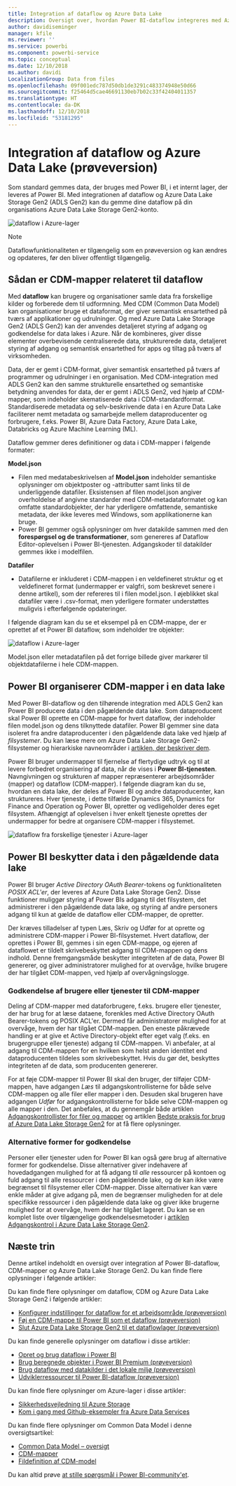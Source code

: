 ```yaml
---
title: Integration af dataflow og Azure Data Lake
description: Oversigt over, hvordan Power BI-dataflow integreres med Azure Data Lake Storage Gen2
author: davidiseminger
manager: kfile
ms.reviewer: ''
ms.service: powerbi
ms.component: powerbi-service
ms.topic: conceptual
ms.date: 12/10/2018
ms.author: davidi
LocalizationGroup: Data from files
ms.openlocfilehash: 09f001edc787d50db1de3291c483374948e50d66
ms.sourcegitcommit: f25464d5cae46691130eb7b02c33f42404011357
ms.translationtype: HT
ms.contentlocale: da-DK
ms.lasthandoff: 12/10/2018
ms.locfileid: "53181295"
---
```

# <a name="dataflows-and-azure-data-lake-integration-preview"></a>Integration af dataflow og Azure Data Lake (prøveversion)

Som standard gemmes data, der bruges med Power BI, i et internt lager, der leveres af Power BI. Med integrationen af dataflow og Azure Data Lake Storage Gen2 (ADLS Gen2) kan du gemme dine dataflow på din organisations Azure Data Lake Storage Gen2-konto. 

![dataflow i Azure-lager](media/service-dataflows-azure-data-lake-integration/dataflows-azure-integration_01.jpg)

> [!NOTE]
> Dataflowfunktionaliteten er tilgængelig som en prøveversion og kan ændres og opdateres, før den bliver offentligt tilgængelig.

## <a name="how-cdm-folders-relate-to-dataflows"></a>Sådan er CDM-mapper relateret til dataflow

Med **dataflow** kan brugere og organisationer samle data fra forskellige kilder og forberede dem til udformning. Med CDM (Common Data Model) kan organisationer bruge et dataformat, der giver semantisk ensartethed på tværs af applikationer og udrulninger. Og med Azure Data Lake Storage Gen2 (ADLS Gen2) kan der anvendes detaljeret styring af adgang og godkendelse for data lakes i Azure. Når de kombineres, giver disse elementer overbevisende centraliserede data, strukturerede data, detaljeret styring af adgang og semantisk ensartethed for apps og tiltag på tværs af virksomheden.

Data, der er gemt i CDM-format, giver semantisk ensartethed på tværs af programmer og udrulninger i en organisation. Med CDM-integration med ADLS Gen2 kan den samme strukturelle ensartethed og semantiske betydning anvendes for data, der er gemt i ADLS Gen2, ved hjælp af CDM-mapper, som indeholder skematiserede data i CDM-standardformat. Standardiserede metadata og selv-beskrivende data i en Azure Data Lake faciliterer nemt metadata og samarbejde mellem dataproducenter og forbrugere, f.eks. Power BI, Azure Data Factory, Azure Data Lake, Databricks og Azure Machine Learning (ML). 

Dataflow gemmer deres definitioner og data i CDM-mapper i følgende formater:

**Model.json**
* Filen med medatabeskrivelsen af **Model.json** indeholder semantiske oplysninger om objektposter og -attributter samt links til de underliggende datafiler. Eksistensen af filen model.json angiver overholdelse af angivne standarder med CDM-metadataformatet og kan omfatte standardobjekter, der har yderligere omfattende, semantiske metadata, der ikke leveres med Windows, som applikationerne kan bruge.
* Power BI gemmer også oplysninger om hver datakilde sammen med den **forespørgsel og de transformationer**, som genereres af Dataflow Editor-oplevelsen i Power BI-tjenesten. Adgangskoder til datakilder gemmes ikke i modelfilen.

**Datafiler**
* Datafilerne er inkluderet i CDM-mappen i en veldefineret struktur og et veldefineret format (undermapper er valgfri, som beskrevet senere i denne artikel), som der refereres til i filen model.json. I øjeblikket skal datafiler være i .csv-format, men yderligere formater understøttes muligvis i efterfølgende opdateringer. 

I følgende diagram kan du se et eksempel på en CDM-mappe, der er oprettet af et Power BI dataflow, som indeholder tre objekter:

![dataflow i Azure-lager](media/service-dataflows-azure-data-lake-integration/dataflows-azure-integration_01.jpg)

Model.json eller metadatafilen på det forrige billede giver markører til objektdatafilerne i hele CDM-mappen.

## <a name="power-bi-organizes-cdm-folders-in-the-data-lake"></a>Power BI organiserer CDM-mapper i en data lake

Med Power BI-dataflow og den tilhørende integration med ADLS Gen2 kan Power BI producere data i den pågældende data lake. Som dataproducent skal Power BI oprette en CDM-mappe for hvert dataflow, der indeholder filen model.json og dens tilknyttede datafiler. Power BI gemmer sine data isoleret fra andre dataproducenter i den pågældende data lake ved hjælp af *filsystemer*. Du kan læse mere om Azure Data Lake Storage Gen2-filsystemer og hierarkiske navneområder i [artiklen, der beskriver dem](https://docs.microsoft.com/azure/storage/data-lake-storage/namespace).

Power BI bruger undermapper til fjernelse af flertydige udtryk og til at levere forbedret organisering af data, når de vises i **Power BI-tjenesten**. Navngivningen og strukturen af mapper repræsenterer arbejdsområder (mapper) og dataflow (CDM-mapper). I følgende diagram kan du se, hvordan en data lake, der deles af Power BI og andre dataproducenter, kan struktureres. Hver tjeneste, i dette tilfælde Dynamics 365, Dynamics for Finance and Operation og Power BI, opretter og vedligeholder deres eget filsystem. Afhængigt af oplevelsen i hver enkelt tjeneste oprettes der undermapper for bedre at organisere CDM-mapper i filsystemet. 

![dataflow fra forskellige tjenester i Azure-lager](media/service-dataflows-azure-data-lake-integration/dataflows-azure-integration_02.jpg)

## <a name="power-bi-protects-data-in-the-data-lake"></a>Power BI beskytter data i den pågældende data lake

Power BI bruger *Active Directory OAuth Bearer*-tokens og funktionaliteten *POSIX ACL'er*, der leveres af Azure Data Lake Storage Gen2. Disse funktioner muliggør styring af Power BIs adgang til det filsystem, det administrerer i den pågældende data lake, og styring af andre personers adgang til kun at gælde de dataflow eller CDM-mapper, de opretter. 

Der kræves tilladelser af typen Læs, Skriv og Udfør for at oprette og administrere CDM-mapper i Power BI-filsystemet. Hvert dataflow, der oprettes i Power BI, gemmes i sin egen CDM-mappe, og ejeren af dataflowet er tildelt skrivebeskyttet adgang til CDM-mappen og dens indhold. Denne fremgangsmåde beskytter integriteten af de data, Power BI genererer, og giver administratorer mulighed for at overvåge, hvilke brugere der har tilgået CDM-mappen, ved hjælp af overvågningslogge. 

### <a name="authorizing-users-or-services-for-cdm-folders"></a>Godkendelse af brugere eller tjenester til CDM-mapper

Deling af CDM-mapper med dataforbrugere, f.eks. brugere eller tjenester, der har brug for at læse dataene, forenkles med Active Directory OAuth Bearer-tokens og POSIX ACL'er. Dermed får administratorer mulighed for at overvåge, hvem der har tilgået CDM-mappen. Den eneste påkrævede handling er at give et Active Directory-objekt efter eget valg (f.eks. en brugergruppe eller tjeneste) adgang til CDM-mappen. Vi anbefaler, at al adgang til CDM-mappen for en hvilken som helst anden identitet end dataproducenten tildeles som skrivebeskyttet. Hvis du gør det, beskyttes integriteten af de data, som producenten genererer.

For at føje CDM-mapper til Power BI skal den bruger, der tilføjer CDM-mappen, have adgangen *Læs* til adgangskontrollisterne for både selve CDM-mappen og alle filer eller mapper i den. Desuden skal brugeren have adgangen *Udfør* for adgangskontrollisterne for både selve CDM-mappen og alle mapper i den. Det anbefales, at du gennemgår både artiklen [Adgangskontrollister for filer og mapper](https://docs.microsoft.com/azure/storage/blobs/data-lake-storage-access-control#access-control-lists-on-files-and-directories) og artiklen [Bedste praksis for brug af Azure Data Lake Storage Gen2](https://docs.microsoft.com/azure/storage/blobs/data-lake-storage-best-practices) for at få flere oplysninger.


### <a name="alternative-forms-of-authorization"></a>Alternative former for godkendelse

Personer eller tjenester uden for Power BI kan også gøre brug af alternative former for godkendelse. Disse alternativer giver indehavere af hovedadgangen mulighed for at få adgang til *alle* ressourcer på kontoen og fuld adgang til alle ressourcer i den pågældende lake, og de kan ikke være begrænset til filsystemer eller CDM-mapper. Disse alternativer kan være enkle måder at give adgang på, men de begrænser muligheden for at dele specifikke ressourcer i den pågældende data lake og giver ikke brugerne mulighed for at overvåge, hvem der har tilgået lageret. Du kan se en komplet liste over tilgængelige godkendelsesmetoder i [artiklen Adgangskontrol i Azure Data Lake Storage Gen2](https://docs.microsoft.com/azure/storage/blobs/data-lake-storage-access-control
).


## <a name="next-steps"></a>Næste trin

Denne artikel indeholdt en oversigt over integration af Power BI-dataflow, CDM-mapper og Azure Data Lake Storage Gen2. Du kan finde flere oplysninger i følgende artikler:

Du kan finde flere oplysninger om dataflow, CDM og Azure Data Lake Storage Gen2 i følgende artikler:

* [Konfigurer indstillinger for dataflow for et arbejdsområde (prøveversion)](service-dataflows-configure-workspace-storage-settings.md)
* [Føj en CDM-mappe til Power BI som et dataflow (prøveversion)](service-dataflows-add-cdm-folder.md)
* [Slut Azure Data Lake Storage Gen2 til et dataflowlager (prøveversion)](service-dataflows-connect-azure-data-lake-storage-gen2.md)

Du kan finde generelle oplysninger om dataflow i disse artikler:

* [Opret og brug dataflow i Power BI](service-dataflows-create-use.md)
* [Brug beregnede objekter i Power BI Premium (prøveversion)](service-dataflows-computed-entities-premium.md)
* [Brug dataflow med datakilder i det lokale miljø (prøveversion)](service-dataflows-on-premises-gateways.md)
* [Udviklerressourcer til Power BI-dataflow (prøveversion)](service-dataflows-developer-resources.md)

Du kan finde flere oplysninger om Azure-lager i disse artikler:
* [Sikkerhedsvejledning til Azure Storage](https://docs.microsoft.com/azure/storage/common/storage-security-guide)
* [Kom i gang med Github-eksempler fra Azure Data Services](https://aka.ms/cdmadstutorial)

Du kan finde flere oplysninger om Common Data Model i denne oversigtsartikel:
* [Common Data Model – oversigt](https://docs.microsoft.com/powerapps/common-data-model/overview)
* [CDM-mapper](https://go.microsoft.com/fwlink/?linkid=2045304)
* [Fildefinition af CDM-model](https://go.microsoft.com/fwlink/?linkid=2045521)

Du kan altid prøve [at stille spørgsmål i Power BI-community'et](http://community.powerbi.com/).
